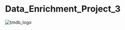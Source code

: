 # Data_Enrichment_Project_3
 
![tmdb_logo](https://github.com/MayBornWitIt/Data_Enrichment_Project_3/assets/126980733/28bc1c5e-db85-4ebe-a929-9a1a4feee24c)
